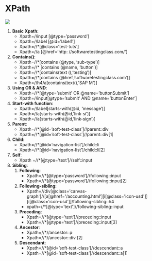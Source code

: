 # XPath

![](https://www.guru99.com/images/3-2016/032816_0758_XPathinSele1.png)

1. **Basic Xpath**:
   * Xpath=//input [@type=’password’]
   * Xpath=//label [@id=’label1′]
   * Xpath=//*[@class=’test-tuts’]
   * Xpath=//a [@href=’http: //softwaretestingclass.com/’]
2. **Contains()**:
   * Xpath=//*[contains (@type, ‘sub-type’)]
   * Xpath=//* [contains (@name, ‘button’)]
   * Xpath=//*[contains(text (),’testing’)]
   * Xpath=//*[contains (@href,’softwaretestingclass.com’)]
   * Xpath=//h4/a[contains(text(),'SAP M')]
3. **Using OR & AND**:
   * Xpath=//*[@type=’submit’ OR @name=’buttonSubmit’]
   * Xpath=//input[@type=’submit’ AND @name=’buttonEnter’]
4. **Start-with function**:
   * Xpath=//label[starts-with(@id, ‘message’)]
   * Xpath=//a[starts-with(@id,’link-si’)]
   * Xpath=//a[starts-with(@id,’link-sign’)]
5. **Parent**:
   * Xpath=//*[@id=’soft-test-class’]//parent::div
   * Xpath=//*[@id=’soft-test-class’]//parent::div[1]
6. **Child**:
   * Xpath=//*[@id=’navigation-list’]/child::li
   * Xpath=//*[@id=’navigation-list’]/child::li[2]
7. **Self**:
   * Xpath =//*[@type=’text’]//self::input
8. **Sibling**:
   1. **Following**:
      * Xpath=//*[@type=’password’]//following::input
      * Xpath=//*[@type=’password’]//following::input[2]
   2. **Following-sibling**:
      * Xpath=//div[@class='canvas- graph']//[a[@href='/accounting.html'][i[@class='icon-usd']][i[@class='icon-usd']]/following-sibling::h4
      * xpath=//*[@type=’text’]//following-sibling::input
   3. **Preceding**:
      * Xpath=//*[@type=’text’]//preceding::input
      * Xpath=//*[@type=’text’]//preceding::input[3]
   4. **Ancestor**:
      * Xpath=//*//ancestor::p
      * Xpath=//*//ancestor::div [2]
   5. **Descendant**:
      * Xpath=//*[@id=’soft-test-class’]//descendant::a
      * Xpath=//*[@id=’soft-test-class’]//descendant::a[1]